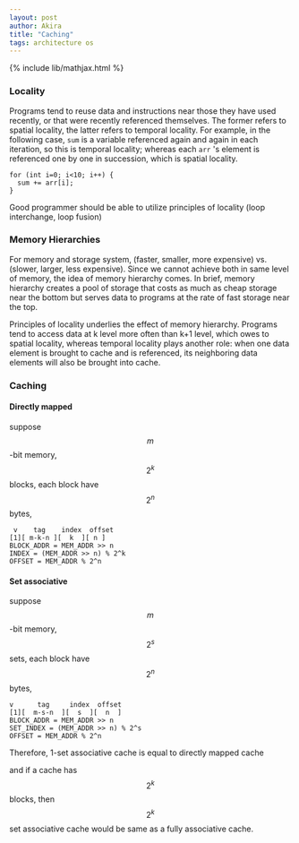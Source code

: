 ```yaml
---
layout: post
author: Akira
title: "Caching"
tags: architecture os
---
```

{% include lib/mathjax.html %}


<script type="text/javascript" async
  src="https://cdnjs.cloudflare.com/ajax/libs/mathjax/2.7.5/MathJax.js?config=TeX-MML-AM_CHTML">
</script>

<script type="text/x-mathjax-config">
  MathJax.Hub.Config({
    extensions: [
      "MathMenu.js",
      "MathZoom.js",
      "AssistiveMML.js",
      "a11y/accessibility-menu.js"
    ],
    jax: ["input/TeX", "output/CommonHTML"],
    TeX: {
      extensions: [
        "AMSmath.js",
        "AMSsymbols.js",
        "noErrors.js",
        "noUndefined.js",
      ]
    }
  });
</script>



### Locality 

Programs tend to reuse data and instructions near those they have used recently, or that were recently referenced themselves. The former refers to spatial locality, the latter refers to temporal locality.
For example, in the following case, `sum` is a variable referenced again and again in each iteration, so this is temporal locality; whereas each `arr` 's element is referenced one by one in succession, which is spatial locality. 
```
for (int i=0; i<10; i++) {
  sum += arr[i];
}
```
Good programmer should be able to utilize principles of locality (loop interchange, loop fusion)


### Memory Hierarchies
For memory and storage system, (faster, smaller, more expensive) vs. (slower, larger, less expensive). Since we cannot achieve both in same level of memory,
 the idea of memory hierarchy comes. In brief, memory hierarchy creates a pool of storage that costs as much as cheap storage near the bottom but serves data to 
 programs at the rate of fast storage near the top. 

 Principles of locality underlies the effect of memory hierarchy. Programs tend to access data at k level more often than k+1 level, which owes to spatial locality, 
 whereas temporal locality plays another role: when one data element is brought to cache and is referenced, its neighboring data elements will also be brought into cache.



### Caching

#### Directly mapped

suppose $$ m $$-bit memory,  $$ 2^k $$ blocks, each block have $$ 2^n $$ bytes, 

```
 v    tag    index  offset
[1][ m-k-n ][  k  ][ n ]
BLOCK_ADDR = MEM_ADDR >> n
INDEX = (MEM_ADDR >> n) % 2^k
OFFSET = MEM_ADDR % 2^n
```

#### Set associative 

suppose $$ m $$-bit memory,  $$ 2^s $$ sets, each block have $$ 2^n $$ bytes, 

```
v      tag     index  offset
[1][  m-s-n  ][  s  ][  n  ]  
BLOCK_ADDR = MEM_ADDR >> n
SET_INDEX = (MEM_ADDR >> n) % 2^s
OFFSET = MEM_ADDR % 2^n
```

Therefore, 1-set associative cache is equal to directly mapped cache

and if a cache has $$ 2^k $$ blocks,  then $$ 2^k $$ set associative cache would be same as a fully associative cache.


